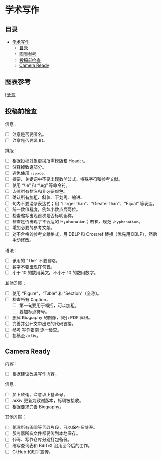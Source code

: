 # 学术写作

## 目录

- [学术写作](#学术写作)
  - [目录](#目录)
  - [图表参考](#图表参考)
  - [投稿前检查](#投稿前检查)
  - [Camera Ready](#camera-ready)

## 图表参考

[[参考]](https://github.com/ryanxingql/awesome-computer-vision-illustration)

## 投稿前检查

信息：

- [ ] 注意是否要匿名。
- [ ] 注意是否要填 ID。

排版：

- [ ] 根据投稿对象更换所需模版和 Header。
- [ ] 注释掉致谢部分。
- [ ] 避免使用 `vspace`。
- [ ] 摘要、关键词中不要出现数学公式、特殊字符和参考文献。
- [ ] 使用 “\ie” 和 “\eg” 等命令符。
- [ ] 去掉所有标注和非必要颜色。
- [ ] 确认所有加粗、斜体、下划线、缩进。
- [ ] 句内不要混杂表达式；用 “Larger than”、“Greater than”、“Equal” 等表达。
- [ ] 统一数值精度，例如小数点后两位。
- [ ] 检查缩写出现首次是否标明全称。
- [ ] 检查是否出现了不合适的 Hyphenation；若有，规范 `\hyphenation`。
- [ ] 增加必要的参考文献。
- [ ] 对不合格的参考文献格式，用 DBLP 和 Crossref 替换（优先用 DBLP），然后手动修改。

语法：

- [ ] 该用的 “The” 不要省略。
- [ ] 数字不要出现在句首。
- [ ] 小于 10 的数用英文，不小于 10 的数用数字。

其他习惯：

- [ ] 使用 “Figure”，“Table” 和 “Section”（全称）。
- [ ] 检查所有 Caption。
  - [ ] 第一句要用于概括，可以加粗。
  - [ ] 要加标点符号。
- [ ] 删掉 Biography 的图像，减小 PDF 体积。
- [ ] 完善并公开文中出现的代码链接。
- [ ] 参考 [写作指南](https://github.com/MLNLP-World/Paper_Writing_Tips) 逐一检查。
- [ ] 投稿至 arXiv。

## Camera Ready

内容：

- [ ] 根据建议改进写作内容。

信息：

- [ ] 加上致谢。注意填上基金号。
- [ ] arXiv 更新为致谢版本，标明被接收。
- [ ] 根据要求完善 Biography。

其他习惯：

- [ ] 整理所有画图等代码片段，可以保存至博客。
- [ ] 服务器所有文件都要传到本地保存。
- [ ] 代码、写作仓库分别打包备份。
- [ ] 缩写查询表和 BibTeX 沿用至今后的工作。
- [ ] GitHub 和知乎宣传。
